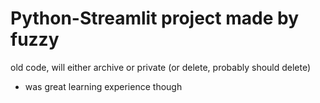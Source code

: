 # Python-Streamlit project made by fuzzy

old code, will either archive or private (or delete, probably should delete)
- was great learning experience though
